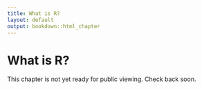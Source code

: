 ```yaml
---
title: What is R?
layout: default
output: bookdown::html_chapter
---
```


# What is R?

This chapter is not yet ready for public viewing. Check back soon.
